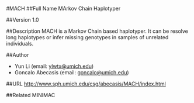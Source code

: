 #MACH
##Full Name
MArkov Chain Haplotyper

##Version
1.0

##Description
MACH is a Markov Chain based haplotyper. It can be resolve long haplotypes or infer missing genotypes in samples of unrelated individuals.

##Author
* Yun Li (email: ylwtx@umich.edu)
* Goncalo Abecasis (email: goncalo@umich.edu)

##URL
http://www.sph.umich.edu/csg/abecasis/MACH/index.html

##Related
MINIMAC

